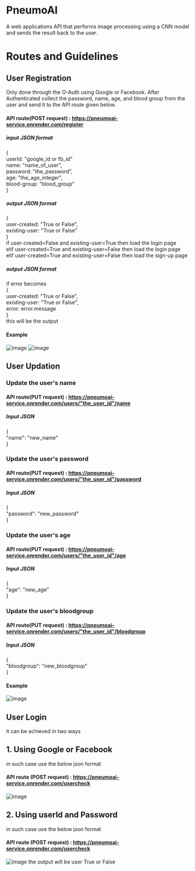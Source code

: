 # PneumoAI
A web applications API that performs image processing using a CNN model and sends the result back to the user.<br />
# Routes and Guidelines
## User Registration
Only done through the O-Auth using Google or Facebook. After Authenticated collect the password, name, age, and blood group from the user and send it to the API route given below.<br />
#### API route(POST request) : https://pneumoai-service.onrender.com/register
##### input JSON format 
{<br />
  userId: "google_id or fb_id"<br />
  name: "name_of_user",<br />
  password: "the_password",<br />
  age: "the_age_integer",<br />
  blood-group: "blood_group"<br />
}
##### output JSON format 
{<br />
  user-created: "True or False",<br />
  existing-user: "True or False"<br />
}<br />
if   user-created=False and existing-user=True then  load the login page<br />
elif user-created=True and existing-user=False then  load the login page<br />
elif user-created=True and existing-user=False then  load the sign-up page<br />
##### output JSON format 
if error becomes <br />
{<br />
  user-created: "True or False",<br />
  existing-user: "True or False",<br />
  error: error.message<br />
}<br />
this will be the output<br />
#### Example
![image](https://github.com/krishna-kpa/PneumoAI/assets/118350087/2a2f2d5f-0109-46df-9de7-1bb511bd03d7)
![image](https://github.com/krishna-kpa/PneumoAI/assets/118350087/bf41977e-a9a9-4924-a22f-d473befc9eeb)

## User Updation
### Update the user's name
#### API route(PUT request) : https://pneumoai-service.onrender.com/users/"the_user_id"/name
##### Input JSON
{<br/>
  "name": "new_name"<br/>
}<br/>
### Update the user's password
#### API route(PUT request) : https://pneumoai-service.onrender.com/users/"the_user_id"/password
##### Input JSON
{<br/>
  "password": "new_password"<br/>
}<br/>
### Update the user's age
#### API route(PUT request) : https://pneumoai-service.onrender.com/users/"the_user_id"/age
##### Input JSON
{<br/>
  "age": "new_age"<br/>
}<br/>
### Update the user's bloodgroup
#### API route(PUT request) : https://pneumoai-service.onrender.com/users/"the_user_id"/bloodgroup
##### Input JSON
{<br/>
  "bloodgroup": "new_bloodgroup"<br/>
}<br/>
#### Example
![image](https://github.com/krishna-kpa/PneumoAI/assets/118350087/8ffa0b96-34d2-49e4-820c-33ad5cdc4c40)

## User Login
it can be achieved in two ways
## 1. Using Google or Facebook
in such case use the below json format 
#### API route (POST request) : https://pneumoai-service.onrender.com/usercheck
![image](https://github.com/krishna-kpa/PneumoAI/assets/118350087/3cd861b6-6526-4c0f-8300-4f6c1cdc13a4)
## 2. Using userId and Password
in such case use the below json format
#### API route (POST request) : https://pneumoai-service.onrender.com/usercheck
![image](https://github.com/krishna-kpa/PneumoAI/assets/118350087/c9f8adf4-f667-49ab-beed-54cd2a6f7dd4)
the output will be user True or False




